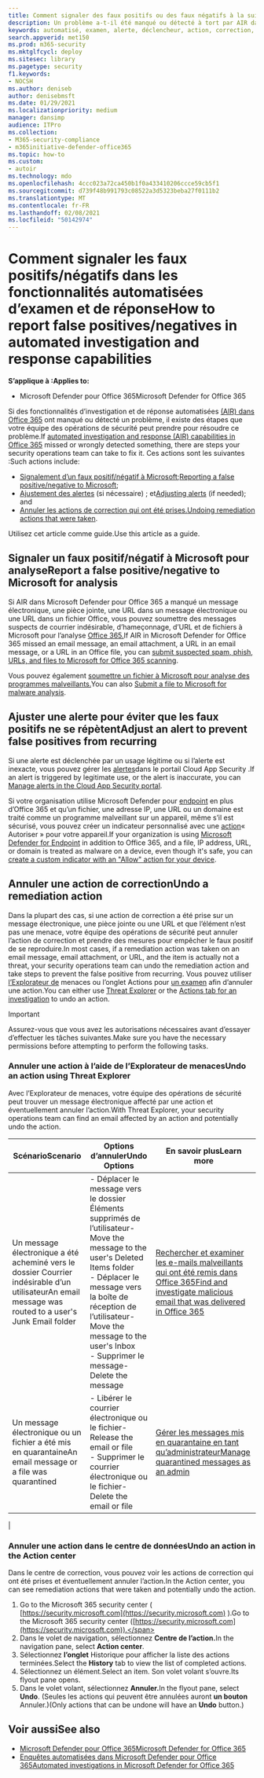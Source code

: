 ```yaml
---
title: Comment signaler des faux positifs ou des faux négatifs à la suite d’un examen automatisé dans Microsoft Defender pour Office 365
description: Un problème a-t-il été manqué ou détecté à tort par AIR dans Microsoft Defender pour Office 365 ? Découvrez comment soumettre des faux positifs ou des faux négatifs à Microsoft pour analyse.
keywords: automatisé, examen, alerte, déclencheur, action, correction, faux positif, faux négatif
search.appverid: met150
ms.prod: m365-security
ms.mktglfcycl: deploy
ms.sitesec: library
ms.pagetype: security
f1.keywords:
- NOCSH
ms.author: deniseb
author: denisebmsft
ms.date: 01/29/2021
ms.localizationpriority: medium
manager: dansimp
audience: ITPro
ms.collection:
- M365-security-compliance
- m365initiative-defender-office365
ms.topic: how-to
ms.custom:
- autoir
ms.technology: mdo
ms.openlocfilehash: 4ccc023a72ca450b1f0a433410206ccce59cb5f1
ms.sourcegitcommit: d739f48b991793c08522a3d5323beba27f0111b2
ms.translationtype: MT
ms.contentlocale: fr-FR
ms.lasthandoff: 02/08/2021
ms.locfileid: "50142974"
---
```

# <a name="how-to-report-false-positivesnegatives-in-automated-investigation-and-response-capabilities"></a><span data-ttu-id="b2434-105">Comment signaler les faux positifs/négatifs dans les fonctionnalités automatisées d’examen et de réponse</span><span class="sxs-lookup"><span data-stu-id="b2434-105">How to report false positives/negatives in automated investigation and response capabilities</span></span>

<span data-ttu-id="b2434-106">**S’applique à :**</span><span class="sxs-lookup"><span data-stu-id="b2434-106">**Applies to:**</span></span>
- <span data-ttu-id="b2434-107">Microsoft Defender pour Office 365</span><span class="sxs-lookup"><span data-stu-id="b2434-107">Microsoft Defender for Office 365</span></span>

<span data-ttu-id="b2434-108">Si des fonctionnalités d’investigation et de réponse automatisées [(AIR) dans Office 365](automated-investigation-response-office.md) ont manqué ou détecté un problème, il existe des étapes que votre équipe des opérations de sécurité peut prendre pour résoudre ce problème.</span><span class="sxs-lookup"><span data-stu-id="b2434-108">If [automated investigation and response (AIR) capabilities in Office 365](automated-investigation-response-office.md) missed or wrongly detected something, there are steps your security operations team can take to fix it.</span></span> <span data-ttu-id="b2434-109">Ces actions sont les suivantes :</span><span class="sxs-lookup"><span data-stu-id="b2434-109">Such actions include:</span></span>

- <span data-ttu-id="b2434-110">[Signalement d’un faux positif/négatif à Microsoft](#report-a-false-positivenegative-to-microsoft-for-analysis);</span><span class="sxs-lookup"><span data-stu-id="b2434-110">[Reporting a false positive/negative to Microsoft](#report-a-false-positivenegative-to-microsoft-for-analysis);</span></span>
- <span data-ttu-id="b2434-111">[Ajustement des alertes](#adjust-an-alert-to-prevent-false-positives-from-recurring) (si nécessaire) ; et</span><span class="sxs-lookup"><span data-stu-id="b2434-111">[Adjusting alerts](#adjust-an-alert-to-prevent-false-positives-from-recurring) (if needed); and</span></span>
- <span data-ttu-id="b2434-112">[Annuler les actions de correction qui ont été prises.](#undo-a-remediation-action)</span><span class="sxs-lookup"><span data-stu-id="b2434-112">[Undoing remediation actions that were taken](#undo-a-remediation-action).</span></span>

<span data-ttu-id="b2434-113">Utilisez cet article comme guide.</span><span class="sxs-lookup"><span data-stu-id="b2434-113">Use this article as a guide.</span></span>

## <a name="report-a-false-positivenegative-to-microsoft-for-analysis"></a><span data-ttu-id="b2434-114">Signaler un faux positif/négatif à Microsoft pour analyse</span><span class="sxs-lookup"><span data-stu-id="b2434-114">Report a false positive/negative to Microsoft for analysis</span></span>

<span data-ttu-id="b2434-115">Si AIR dans Microsoft Defender pour Office 365 a manqué un message électronique, une pièce jointe, une URL dans un message électronique ou une URL dans un fichier Office, vous pouvez soumettre des messages suspects de courrier indésirable, d’hameçonnage, d’URL et de fichiers à Microsoft pour l’analyse [Office 365.](admin-submission.md)</span><span class="sxs-lookup"><span data-stu-id="b2434-115">If AIR in Microsoft Defender for Office 365 missed an email message, an email attachment, a URL in an email message, or a URL in an Office file, you can [submit suspected spam, phish, URLs, and files to Microsoft for Office 365 scanning](admin-submission.md).</span></span>

<span data-ttu-id="b2434-116">Vous pouvez également [soumettre un fichier à Microsoft pour analyse des programmes malveillants.](https://www.microsoft.com/wdsi/filesubmission)</span><span class="sxs-lookup"><span data-stu-id="b2434-116">You can also [Submit a file to Microsoft for malware analysis](https://www.microsoft.com/wdsi/filesubmission).</span></span>

## <a name="adjust-an-alert-to-prevent-false-positives-from-recurring"></a><span data-ttu-id="b2434-117">Ajuster une alerte pour éviter que les faux positifs ne se répètent</span><span class="sxs-lookup"><span data-stu-id="b2434-117">Adjust an alert to prevent false positives from recurring</span></span>

<span data-ttu-id="b2434-118">Si une alerte est déclenchée par un usage légitime ou si l’alerte est inexacte, vous pouvez gérer les [alertes](https://docs.microsoft.com/cloud-app-security/managing-alerts)dans le portail Cloud App Security .</span><span class="sxs-lookup"><span data-stu-id="b2434-118">If an alert is triggered by legitimate use, or the alert is inaccurate, you can [Manage alerts in the Cloud App Security portal](https://docs.microsoft.com/cloud-app-security/managing-alerts).</span></span>

<span data-ttu-id="b2434-119">Si votre organisation utilise Microsoft Defender pour [endpoint](https://docs.microsoft.com/windows/security/threat-protection) en plus d’Office 365 et qu’un fichier, une adresse IP, une URL ou un domaine est traité comme un programme malveillant sur un appareil, même s’il est sécurisé, vous pouvez créer un indicateur personnalisé avec une [action](https://docs.microsoft.com/windows/security/threat-protection/microsoft-defender-atp/manage-indicators)« Autoriser » pour votre appareil.</span><span class="sxs-lookup"><span data-stu-id="b2434-119">If your organization is using [Microsoft Defender for Endpoint](https://docs.microsoft.com/windows/security/threat-protection) in addition to Office 365, and a file, IP address, URL, or domain is treated as malware on a device, even though it's safe, you can [create a custom indicator with an "Allow" action for your device](https://docs.microsoft.com/windows/security/threat-protection/microsoft-defender-atp/manage-indicators).</span></span>

## <a name="undo-a-remediation-action"></a><span data-ttu-id="b2434-120">Annuler une action de correction</span><span class="sxs-lookup"><span data-stu-id="b2434-120">Undo a remediation action</span></span>

<span data-ttu-id="b2434-121">Dans la plupart des cas, si une action de correction a été prise sur un message électronique, une pièce jointe ou une URL et que l’élément n’est pas une menace, votre équipe des opérations de sécurité peut annuler l’action de correction et prendre des mesures pour empêcher le faux positif de se reproduire.</span><span class="sxs-lookup"><span data-stu-id="b2434-121">In most cases, if a remediation action was taken on an email message, email attachment, or URL, and the item is actually not a threat, your security operations team can undo the remediation action and take steps to prevent the false positive from recurring.</span></span> <span data-ttu-id="b2434-122">Vous pouvez utiliser [l’Explorateur de](#undo-an-action-using-threat-explorer) menaces ou l’onglet Actions pour [un examen](#undo-an-action-in-the-action-center) afin d’annuler une action.</span><span class="sxs-lookup"><span data-stu-id="b2434-122">You can either use [Threat Explorer](#undo-an-action-using-threat-explorer) or the [Actions tab for an investigation](#undo-an-action-in-the-action-center) to undo an action.</span></span>

> [!IMPORTANT]
> <span data-ttu-id="b2434-123">Assurez-vous que vous avez les autorisations nécessaires avant d’essayer d’effectuer les tâches suivantes.</span><span class="sxs-lookup"><span data-stu-id="b2434-123">Make sure you have the necessary permissions before attempting to perform the following tasks.</span></span>

### <a name="undo-an-action-using-threat-explorer"></a><span data-ttu-id="b2434-124">Annuler une action à l’aide de l’Explorateur de menaces</span><span class="sxs-lookup"><span data-stu-id="b2434-124">Undo an action using Threat Explorer</span></span>

<span data-ttu-id="b2434-125">Avec l’Explorateur de menaces, votre équipe des opérations de sécurité peut trouver un message électronique affecté par une action et éventuellement annuler l’action.</span><span class="sxs-lookup"><span data-stu-id="b2434-125">With Threat Explorer, your security operations team can find an email affected by an action and potentially undo the action.</span></span>

|<span data-ttu-id="b2434-126">Scénario</span><span class="sxs-lookup"><span data-stu-id="b2434-126">Scenario</span></span>|<span data-ttu-id="b2434-127">Options d’annuler</span><span class="sxs-lookup"><span data-stu-id="b2434-127">Undo Options</span></span>|<span data-ttu-id="b2434-128">En savoir plus</span><span class="sxs-lookup"><span data-stu-id="b2434-128">Learn more</span></span>|
|---|---|---|
|<span data-ttu-id="b2434-129">Un message électronique a été acheminé vers le dossier Courrier indésirable d’un utilisateur</span><span class="sxs-lookup"><span data-stu-id="b2434-129">An email message was routed to a user's Junk Email folder</span></span>|<span data-ttu-id="b2434-130">- Déplacer le message vers le dossier Éléments supprimés de l’utilisateur</span><span class="sxs-lookup"><span data-stu-id="b2434-130">- Move the message to the user's Deleted Items folder</span></span><br/><span data-ttu-id="b2434-131">- Déplacer le message vers la boîte de réception de l’utilisateur</span><span class="sxs-lookup"><span data-stu-id="b2434-131">- Move the message to the user's Inbox</span></span><br/><span data-ttu-id="b2434-132">- Supprimer le message</span><span class="sxs-lookup"><span data-stu-id="b2434-132">- Delete the message</span></span>|[<span data-ttu-id="b2434-133">Rechercher et examiner les e-mails malveillants qui ont été remis dans Office 365</span><span class="sxs-lookup"><span data-stu-id="b2434-133">Find and investigate malicious email that was delivered in Office 365</span></span>](investigate-malicious-email-that-was-delivered.md)|
|<span data-ttu-id="b2434-134">Un message électronique ou un fichier a été mis en quarantaine</span><span class="sxs-lookup"><span data-stu-id="b2434-134">An email message or a file was quarantined</span></span>|<span data-ttu-id="b2434-135">- Libérer le courrier électronique ou le fichier</span><span class="sxs-lookup"><span data-stu-id="b2434-135">- Release the email or file</span></span><br/><span data-ttu-id="b2434-136">- Supprimer le courrier électronique ou le fichier</span><span class="sxs-lookup"><span data-stu-id="b2434-136">- Delete the email or file</span></span>|[<span data-ttu-id="b2434-137">Gérer les messages mis en quarantaine en tant qu’administrateur</span><span class="sxs-lookup"><span data-stu-id="b2434-137">Manage quarantined messages as an admin</span></span>](manage-quarantined-messages-and-files.md)|
|

### <a name="undo-an-action-in-the-action-center"></a><span data-ttu-id="b2434-138">Annuler une action dans le centre de données</span><span class="sxs-lookup"><span data-stu-id="b2434-138">Undo an action in the Action center</span></span>

<span data-ttu-id="b2434-139">Dans le centre de correction, vous pouvez voir les actions de correction qui ont été prises et éventuellement annuler l’action.</span><span class="sxs-lookup"><span data-stu-id="b2434-139">In the Action center, you can see remediation actions that were taken and potentially undo the action.</span></span>

1. <span data-ttu-id="b2434-140">Go to the Microsoft 365 security center ( [https://security.microsoft.com](https://security.microsoft.com) ).</span><span class="sxs-lookup"><span data-stu-id="b2434-140">Go to the Microsoft 365 security center ([https://security.microsoft.com](https://security.microsoft.com)).</span></span>
2. <span data-ttu-id="b2434-141">Dans le volet de navigation, sélectionnez **Centre de l’action.**</span><span class="sxs-lookup"><span data-stu-id="b2434-141">In the navigation pane, select **Action center**.</span></span> 
3. <span data-ttu-id="b2434-142">Sélectionnez **l’onglet** Historique pour afficher la liste des actions terminées.</span><span class="sxs-lookup"><span data-stu-id="b2434-142">Select the **History** tab to view the list of completed actions.</span></span>
4. <span data-ttu-id="b2434-143">Sélectionnez un élément.</span><span class="sxs-lookup"><span data-stu-id="b2434-143">Select an item.</span></span> <span data-ttu-id="b2434-144">Son volet volant s’ouvre.</span><span class="sxs-lookup"><span data-stu-id="b2434-144">Its flyout pane opens.</span></span> 
5. <span data-ttu-id="b2434-145">Dans le volet volant, sélectionnez **Annuler.**</span><span class="sxs-lookup"><span data-stu-id="b2434-145">In the flyout pane, select **Undo**.</span></span> <span data-ttu-id="b2434-146">(Seules les actions qui peuvent être annulées auront **un bouton** Annuler.)</span><span class="sxs-lookup"><span data-stu-id="b2434-146">(Only actions that can be undone will have an **Undo** button.)</span></span>

## <a name="see-also"></a><span data-ttu-id="b2434-147">Voir aussi</span><span class="sxs-lookup"><span data-stu-id="b2434-147">See also</span></span>

- [<span data-ttu-id="b2434-148">Microsoft Defender pour Office 365</span><span class="sxs-lookup"><span data-stu-id="b2434-148">Microsoft Defender for Office 365</span></span>](office-365-atp.md)
- [<span data-ttu-id="b2434-149">Enquêtes automatisées dans Microsoft Defender pour Office 365</span><span class="sxs-lookup"><span data-stu-id="b2434-149">Automated investigations in Microsoft Defender for Office 365</span></span>](office-365-air.md)
